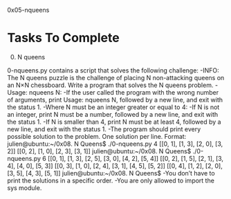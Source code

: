 0x05-nqueens


Tasks To Complete
=================
0. N queens

0-nqueens.py contains a script that solves the following challenge:
-INFO: The N queens puzzle is the challenge of placing N non-attacking queens on an N×N chessboard. Write a program that solves the N queens problem.
-Usage: nqueens N:
-If the user called the program with the wrong number of arguments, print Usage: nqueens N, followed by a new line, and exit with the status 1.
-Where N must be an integer greater or equal to 4:
-If N is not an integer, print N must be a number, followed by a new line, and exit with the status 1.
-If N is smaller than 4, print N must be at least 4, followed by a new line, and exit with the status 1.
-The program should print every possible solution to the problem.
One solution per line.
Format:
julien@ubuntu:~/0x08. N Queens$ ./0-nqueens.py 4
[[0, 1], [1, 3], [2, 0], [3, 2]]
[[0, 2], [1, 0], [2, 3], [3, 1]]
julien@ubuntu:~/0x08. N Queens$ ./0-nqueens.py 6
[[0, 1], [1, 3], [2, 5], [3, 0], [4, 2], [5, 4]]
[[0, 2], [1, 5], [2, 1], [3, 4], [4, 0], [5, 3]]
[[0, 3], [1, 0], [2, 4], [3, 1], [4, 5], [5, 2]]
[[0, 4], [1, 2], [2, 0], [3, 5], [4, 3], [5, 1]]
julien@ubuntu:~/0x08. N Queens$
-You don’t have to print the solutions in a specific order.
-You are only allowed to import the sys module.

